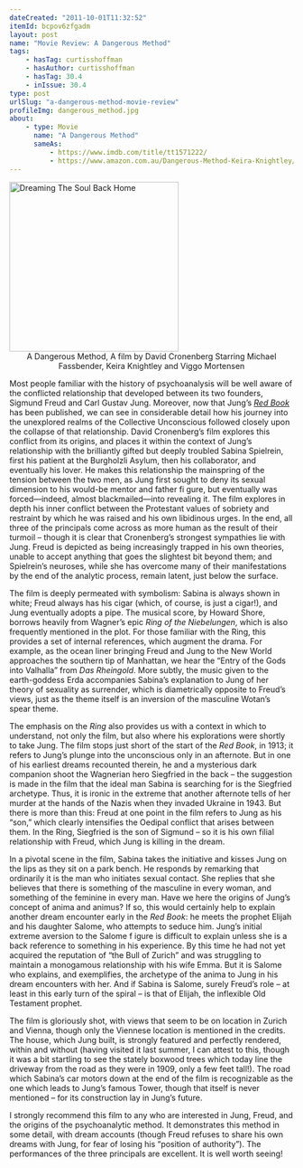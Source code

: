 ```yaml
---
dateCreated: "2011-10-01T11:32:52"
itemId: bcpov6zfgadm
layout: post
name: "Movie Review: A Dangerous Method"
tags:
    - hasTag: curtisshoffman
    - hasAuthor: curtisshoffman
    - hasTag: 30.4
    - inIssue: 30.4
type: post
urlSlug: "a-dangerous-method-movie-review"
profileImg: dangerous_method.jpg
about:
    - type: Movie
      name: "A Dangerous Method"
      sameAs:
          - https://www.imdb.com/title/tt1571222/
          - https://www.amazon.com.au/Dangerous-Method-Keira-Knightley/dp/B006PTL1QM
---
```


<a href="https://www.amazon.com.au/Dangerous-Method-Keira-Knightley/dp/B006PTL1QM">
<img src="../images/dangerous_method.jpg" width="300" height="auto" alt="Dreaming The Soul Back Home"/></a><!--nopreview--><div class="caption" style="text-align:center">A Dangerous Method, A film by David Cronenberg Starring Michael Fassbender, Keira Knightley and Viggo Mortensen</div><!--/nopreview-->

Most people familiar with the history of psychoanalysis will be well aware of the conflicted relationship that developed between its two founders, Sigmund Freud and Carl Gustav Jung. Moreover, now that Jung’s [_Red Book_](../bcpov6zpitrb/the-red-book-jungs-journal) has been published, we can see in considerable detail how his journey into the unexplored realms of the Collective Unconscious followed closely upon the collapse of that relationship. David Cronenberg’s film explores this conflict from its origins, and places it within the context of Jung’s relationship with the brilliantly gifted but deeply troubled Sabina Spielrein, first his patient at the Burgholzli Asylum, then his collaborator, and eventually his lover. He makes this relationship the mainspring of the tension between the two men, as Jung first sought to deny its sexual dimension to his would-be mentor and father fi gure, but eventually was forced—indeed, almost blackmailed—into revealing it. The film explores in depth his inner conflict between the Protestant values of sobriety and restraint by which he was raised and his own libidinous urges. In the end, all three of the principals come across as more human as the result of their turmoil – though it is clear that Cronenberg’s strongest sympathies lie with Jung. Freud is depicted as being increasingly trapped in his own theories, unable to accept anything that goes the slightest bit beyond them; and Spielrein’s neuroses, while she has overcome many of their manifestations by the end of the analytic process, remain latent, just below the surface.

The film is deeply permeated with symbolism: Sabina is always shown in white; Freud always has his cigar (which, of course, is just a cigar!), and Jung eventually adopts a pipe. The musical score, by Howard Shore, borrows heavily from Wagner’s epic _Ring of the Niebelungen_, which is also frequently mentioned in the plot. For those familiar with the Ring, this provides a set of internal references, which augment the drama. For example, as the ocean liner bringing Freud and Jung to the New World approaches the southern tip of Manhattan, we hear the “Entry of the Gods into Valhalla” from _Das Rheingold_. More subtly, the music given to the earth-goddess Erda accompanies Sabina’s explanation to Jung of her theory of sexuality as surrender, which is diametrically opposite to Freud’s views, just as the theme itself is an inversion of the masculine Wotan’s spear theme.

The emphasis on the _Ring_ also provides us with a context in which to understand, not only the film, but also where his explorations were shortly to take Jung. The film stops just short of the start of the _Red Book_, in 1913; it refers to Jung’s plunge into the unconscious only in an afternote. But in one of his earliest dreams recounted therein, he and a mysterious dark companion shoot the Wagnerian hero Siegfried in the back – the suggestion is made in the film that the ideal man Sabina is searching for is the Siegfried archetype. Thus, it is ironic in the extreme that another afternote tells of her murder at the hands of the Nazis when they invaded Ukraine in 1943. But there is more than this: Freud at one point in the film refers to Jung as his “son,” which clearly intensifies the Oedipal conflict that arises between them. In the Ring, Siegfried is the son of Sigmund – so it is his own filial relationship with Freud, which Jung is killing in the dream.

In a pivotal scene in the film, Sabina takes the initiative and kisses Jung on the lips as they sit on a park bench. He responds by remarking that ordinarily it is the man who initiates sexual contact. She replies that she believes that there is something of the masculine in every woman, and something of the feminine in every man. Have we here the origins of Jung’s concept of anima and animus? If so, this would certainly help to explain another dream encounter early in the _Red Book_: he meets the prophet Elijah and his daughter Salome, who attempts to seduce him. Jung’s initial extreme aversion to the Salome f igure is difficult to explain unless she is a back reference to something in his experience. By this time he had not yet acquired the reputation of “the Bull of Zurich” and was struggling to maintain a monogamous relationship with his wife Emma. But it is Salome who explains, and exemplifies, the archetype of the anima to Jung in his dream encounters with her. And if Sabina is Salome, surely Freud’s role – at least in this early turn of the spiral – is that of Elijah, the inflexible Old Testament prophet.

The film is gloriously shot, with views that seem to be on location in Zurich and Vienna, though only the Viennese location is mentioned in the credits. The house, which Jung built, is strongly featured and perfectly rendered, within and without (having visited it last summer, I can attest to this, though it was a bit startling to see the stately boxwood trees which today line the driveway from the road as they were in 1909, only a few feet tall!). The road which Sabina’s car motors down at the end of the film is recognizable as the one which leads to Jung’s famous Tower, though that itself is never mentioned – for its construction lay in Jung’s future.

I strongly recommend this film to any who are interested in Jung, Freud, and the origins of the psychoanalytic method. It demonstrates this method in some detail, with dream accounts (though Freud refuses to share his own dreams with Jung, for fear of losing his “position of authority”). The performances of the three principals are excellent. It is well worth seeing!
